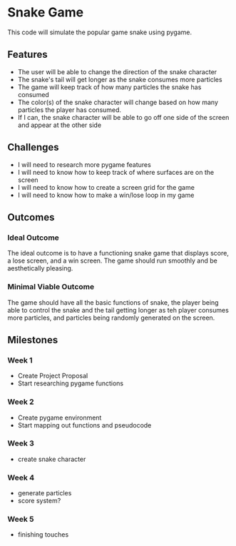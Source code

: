 # Snake Game

This code will simulate the popular game snake using pygame.

## Features

- The user will be able to change the direction of the snake character
- The snake's tail will get longer as the snake consumes more particles
- The game will keep track of how many particles the snake has consumed
- The color(s) of the snake character will change based on how many particles the player has consumed.
- If I can, the snake character will be able to go off one side of the screen and appear at the other side

## Challenges

- I will need to research more pygame features
- I will need to know how to keep track of where surfaces are on the screen
- I will need to know how to create a screen grid for the game
- I will need to know how to make a win/lose loop in my game

## Outcomes

### Ideal Outcome
The ideal outcome is to have a functioning snake game that displays score, a lose screen, and a win screen. The game should run smoothly and be aesthetically pleasing.

### Minimal Viable Outcome
The game should have all the basic functions of snake, the player being able to control the snake and the tail getting longer as teh player consumes more particles, and particles being randomly generated on the screen.

## Milestones

### Week 1
- Create Project Proposal
- Start researching pygame functions

### Week 2
- Create pygame environment
- Start mapping out functions and pseudocode

### Week 3
- create snake character

### Week 4
- generate particles
- score system?

### Week 5
- finishing touches